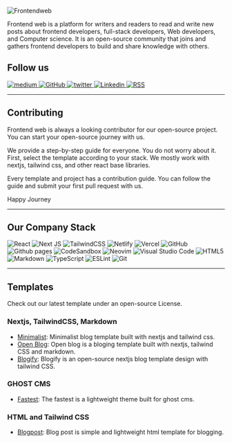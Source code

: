 ![Frontendweb](https://capsule-render.vercel.app/api?type=soft&color=auto&height=300&section=header&text=Frontendweb&fontSize=90&animation=fadeIn)

Frontend web is a platform for writers and readers to read and write new posts about frontend developers, full-stack developers, Web developers, and Computer science. It is an open-source community that joins and gathers frontend developers to build and share knowledge with others.

## Follow us

<div id="badges">

  <a target="_blank" href="https://medium.com/frontendweb">
    <img title="Medium" alt="medium" src="https://img.shields.io/badge/Medium-12100E?style=for-the-badge&logo=medium&logoColor=white" alt="LinkedIn Badge"/>
  </a> 
  <a target="_blank" href="https://github.com/frontendweb3">
    <img title="GitHub" alt="GitHub"  src="https://img.shields.io/badge/github-%23121011.svg?style=for-the-badge&logo=github&logoColor=white"/>
  </a>
  <a target="_blank" href="https://twitter.com/frontendweb3">
    <img title="Twitter" alt="twitter"  src="https://img.shields.io/badge/Twitter-%231DA1F2.svg?style=for-the-badge&logo=Twitter&logoColor=white"/>
  </a>
  <a target="_blank" href="https://www.linkedin.com/company/frontendweb/">
    <img title="Linkedin" alt="Linkedin"  src="https://img.shields.io/badge/linkedin-%230077B5.svg?style=for-the-badge&logo=linkedin&logoColor=white"/>
  </a>
  <a target="_blank" href="https://medium.com/feed/frontendweb">
    <img title="RSS" alt="RSS"  src="https://img.shields.io/badge/rss-F88900?style=for-the-badge&logo=rss&logoColor=white"/>
  </a>


</div>

---

## Contributing
Frontend web is always a looking contributor for our open-source project. You can start your open-source journey with us. 

We provide a step-by-step guide for everyone. You do not worry about it. First, select the template according to your stack. We mostly work with nextjs, tailwind css, and other react base libraries. 

Every template and project has a contribution guide. You can follow the guide and submit your first pull request with us. 

Happy Journey

---

## Our Company Stack
![React](https://img.shields.io/badge/react-%2320232a.svg?style=for-the-badge&logo=react&logoColor=%2361DAFB) 
![Next JS](https://img.shields.io/badge/Next-black?style=for-the-badge&logo=next.js&logoColor=white) 
![TailwindCSS](https://img.shields.io/badge/tailwindcss-%2338B2AC.svg?style=for-the-badge&logo=tailwind-css&logoColor=white) 
![Netlify](https://img.shields.io/badge/netlify-%23000000.svg?style=for-the-badge&logo=netlify&logoColor=#00C7B7)
![Vercel](https://img.shields.io/badge/vercel-%23000000.svg?style=for-the-badge&logo=vercel&logoColor=white)
![GitHub](https://img.shields.io/badge/github-%23121011.svg?style=for-the-badge&logo=github&logoColor=white)
![Github pages](https://img.shields.io/badge/github%20pages-121013?style=for-the-badge&logo=github&logoColor=white)
![CodeSandbox](https://img.shields.io/badge/Codesandbox-040404?style=for-the-badge&logo=codesandbox&logoColor=DBDBDB)
![Neovim](https://img.shields.io/badge/NeoVim-%2357A143.svg?&style=for-the-badge&logo=neovim&logoColor=white)
![Visual Studio Code](https://img.shields.io/badge/Visual%20Studio%20Code-0078d7.svg?style=for-the-badge&logo=visual-studio-code&logoColor=white)
![HTML5](https://img.shields.io/badge/html5-%23E34F26.svg?style=for-the-badge&logo=html5&logoColor=white)
![Markdown](https://img.shields.io/badge/markdown-%23000000.svg?style=for-the-badge&logo=markdown&logoColor=white)
![TypeScript](https://img.shields.io/badge/typescript-%23007ACC.svg?style=for-the-badge&logo=typescript&logoColor=white)
![ESLint](https://img.shields.io/badge/ESLint-4B3263?style=for-the-badge&logo=eslint&logoColor=white)
![Git](https://img.shields.io/badge/git-%23F05033.svg?style=for-the-badge&logo=git&logoColor=white)

---

## Templates
Check out our latest template under an open-source License. 


###  Nextjs, TailwindCSS, Markdown 

* [Minimalist](https://github.com/frontendweb3/minimalist): Minimalist blog template built with nextjs and tailwind css.
* [Open Blog](https://github.com/frontendweb3/open-blog): Open blog is a bloging template built with nextjs, tailwind CSS and markdown.
* [Blogify](https://github.com/frontendweb3/blogify): Blogify is an open-source nextjs blog template design with tailwind CSS.

### GHOST CMS 

* [Fastest](https://github.com/frontendweb3/fastest): The fastest is a lightweight theme built for ghost cms.



### HTML and Tailwind CSS

* [Blogpost](https://github.com/frontendweb3/blogpost): Blog post is simple and lightweight html template for blogging. 





